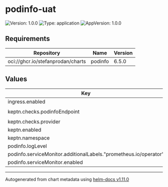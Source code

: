 # podinfo-uat

![Version: 1.0.0](https://img.shields.io/badge/Version-1.0.0-informational?style=flat-square) ![Type: application](https://img.shields.io/badge/Type-application-informational?style=flat-square) ![AppVersion: 1.0.0](https://img.shields.io/badge/AppVersion-1.0.0-informational?style=flat-square)

## Requirements

| Repository | Name | Version |
|------------|------|---------|
| oci://ghcr.io/stefanprodan/charts | podinfo | 6.5.0 |

## Values

| Key | Type | Default | Description |
|-----|------|---------|-------------|
| ingress.enabled | bool | `false` |  |
| keptn.checks.podinfoEndpoint | string | `"http://podinfo-uat.demo-uat.svc.cluster.local:9898"` |  |
| keptn.checks.provider | string | `"prometheus"` |  |
| keptn.enabled | bool | `false` |  |
| keptn.namespace | string | `"keptn"` |  |
| podinfo.logLevel | string | `"info"` |  |
| podinfo.serviceMonitor.additionalLabels."prometheus.io/operator" | string | `"portefaix"` |  |
| podinfo.serviceMonitor.enabled | bool | `true` |  |

----------------------------------------------
Autogenerated from chart metadata using [helm-docs v1.11.0](https://github.com/norwoodj/helm-docs/releases/v1.11.0)
